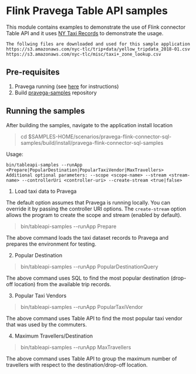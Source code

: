# Flink Pravega Table API samples

This module contains examples to demonstrate the use of Flink connector Table API and it uses [NY Taxi Records](http://www.nyc.gov/html/tlc/html/about/trip_record_data.shtml) to demonstrate the usage.
```
The follwing files are downloaded and used for this sample application
https://s3.amazonaws.com/nyc-tlc/trip+data/yellow_tripdata_2018-01.csv
https://s3.amazonaws.com/nyc-tlc/misc/taxi+_zone_lookup.csv
```

## Pre-requisites
1. Pravega running (see [here](http://pravega.io/docs/latest/getting-started/) for instructions)
2. Build [pravega-samples](https://github.com/pravega/pravega-samples) repository

## Running the samples

After building the samples, navigate to the application install location
> cd $SAMPLES-HOME/scenarios/pravega-flink-connector-sql-samples/build/install/pravega-flink-connector-sql-samples


Usage:

```
bin/tableapi-samples --runApp <Prepare|PopularDestination|PopularTaxiVendor|MaxTravellers> 
Additional optional parameters: --scope <scope-name> --stream <stream-name> --controllerUri <controller-uri> --create-stream <true|false> 
```

1) Load taxi data to Pravega

The default option assumes that Pravega is running locally. You can override it by passing the controller URI options. The `create-stream` option allows the program to create the scope and stream (enabled by default).

> bin/tableapi-samples --runApp Prepare

The above command loads the taxi dataset records to Pravega and prepares the environment for testing.

2) Popular Destination

> bin/tableapi-samples --runApp PopularDestinationQuery

The above command uses SQL to find the most popular destination (drop-off location) from the available trip records.

3) Popular Taxi Vendors

> bin/tableapi-samples --runApp PopularTaxiVendor

The above command uses Table API to find the most popular taxi vendor that was used by the commuters.

4) Maximum Travellers/Destination

> bin/tableapi-samples --runApp MaxTravellers

The above command uses Table API to group the maximum number of travellers with respect to the destination/drop-off location. 